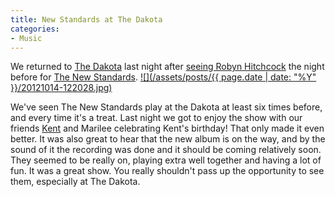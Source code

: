 ```yaml
---
title: New Standards at The Dakota
categories:
- Music
---
```


We returned to [The Dakota](http://dakotacooks.com) last night after [seeing Robyn Hitchcock](/thingelstad/robyn-hitchcock-at-the-dakota) the night before for [The New Standards](http://www.thenewstandards.com).
[![](/assets/posts/{{ page.date | date: "%Y" }}/20121014-122028.jpg)](http://thingelstad.com/s/new-standards-at-the-dakota/20121014-122028-jpg/img)

We've seen The New Standards play at the Dakota at least six times before, and every time it's a treat. Last night we got to enjoy the show with our friends [Kent](http://thetangens.net) and Marilee celebrating Kent's birthday! That only made it even better. It was also great to hear that the new album is on the way, and by the sound of it the recording was done and it should be coming relatively soon. They seemed to be really on, playing extra well together and having a lot of fun. It was a great show. You really shouldn't pass up the opportunity to see them, especially at The Dakota.
